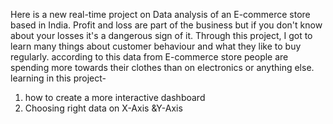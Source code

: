 Here is a new real-time project on Data analysis of an E-commerce store based in India.
Profit and loss are part of the business but if you don't know about your losses it's a dangerous sign of it.
Through this project, I got to learn many things about customer behaviour and what they like to buy regularly.
according to this data from E-commerce store people are spending more towards their clothes than on electronics or anything else.
learning in this project-
1. how to create a more interactive dashboard
2. Choosing right data on X-Axis &Y-Axis

